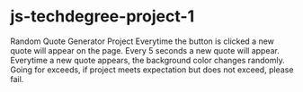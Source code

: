 # js-techdegree-project-1
 Random Quote Generator Project
 Everytime the button is clicked a new quote will appear on the page.
 Every 5 seconds a new quote will appear.
 Everytime a new quote appears, the background color changes randomly.
 Going for exceeds, if project meets expectation but does not exceed, please fail.